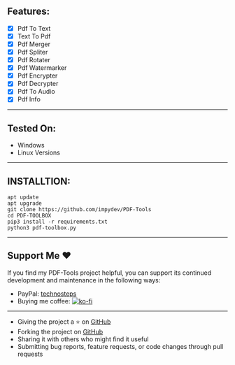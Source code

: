 ## Features:
- [X] Pdf To Text
- [X] Text To Pdf
- [X] Pdf Merger
- [X] Pdf Spliter
- [X] Pdf Rotater
- [X] Pdf Watermarker
- [X] Pdf Encrypter
- [X] Pdf Decrypter
- [X] Pdf To Audio
- [X] Pdf Info
---

## Tested On: 

* Windows
* Linux Versions

---

## INSTALLTION:

``` 
apt update
apt upgrade
git clone https://github.com/impydev/PDF-Tools
cd PDF-TOOLBOX
pip3 install -r requirements.txt
python3 pdf-toolbox.py
```

---

## Support Me ❤️

If you find my PDF-Tools project helpful, you can support its continued development and maintenance in the following ways:

- PayPal: [technosteps](https://www.paypal.com/paypalme/technosteps)
- Buying me coffee: [![ko-fi](https://www.ko-fi.com/img/githubbutton_sm.svg)](https://ko-fi.com/impydev)

---

- Giving the project a ⭐️ on [GitHub](https://github.com/im-py-dev/PDF-Tools)
- Forking the project on [GitHub](https://github.com/im-py-dev/PDF-Tools)
- Sharing it with others who might find it useful
- Submitting bug reports, feature requests, or code changes through pull requests
